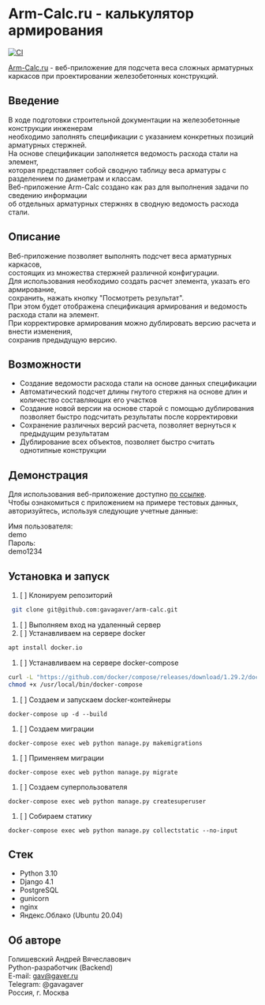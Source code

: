 # Arm-Calc.ru - калькулятор армирования
[![CI](https://github.com/gavagaver/arm-calc/actions/workflows/build_and_tests.yml/badge.svg?branch=main)](https://github.com/gavagaver/arm-calc/actions/workflows/build_and_tests.yml)

[Arm-Calc.ru](http://arm-calc.ru) - веб-приложение для подсчета веса сложных арматурных каркасов 
при проектировании железобетонных конструкций. 

## Введение
В ходе подготовки строительной документации на железобетонные конструкции инженерам  
необходимо заполнять спецификации с указанием конкретных позиций арматурных стержней.  
На основе спецификации заполняется ведомость расхода стали на элемент,  
которая представляет собой сводную таблицу веса арматуры с разделением по диаметрам и классам.  
Веб-приложение Arm-Calc создано как раз для выполнения задачи по сведению информации  
об отдельных арматурных стержнях в сводную ведомость расхода стали.  

## Описание
Веб-приложение позволяет выполнять подсчет веса арматурных каркасов,  
состоящих из множества стержней различной конфигурации.  
Для использования необходимо создать расчет элемента, указать его армирование,  
сохранить, нажать кнопку "Посмотреть результат".  
При этом будет отображена спецификация армирования и ведомость расхода стали на элемент.  
При корректировке армирования можно дублировать версию расчета и внести изменения,  
сохранив предыдущую версию.  

## Возможности
- Создание ведомости расхода стали на основе данных спецификации
- Автоматический подсчет длины гнутого стержня на основе длин и количество составляющих его участков
- Создание новой версии на основе старой с помощью дублирования позволяет быстро подсчитать результаты после корректировки 
- Сохранение различных версий расчета, позволяет вернуться к предыдущим результатам
- Дублирование всех объектов, позволяет быстро считать однотипные конструкции

## Демонстрация
Для использования веб-приложение доступно [по ссылке](http://arm-calc.ru).  
Чтобы ознакомиться с приложением на примере тестовых данных,  
авторизуйтесь, используя следующие учетные данные:  

Имя пользователя:  
demo  
Пароль:  
demo1234  

## Установка и запуск
1. [ ] Клонируем репозиторий 
```bash
 git clone git@github.com:gavagaver/arm-calc.git 
```
1. [ ] Выполняем вход на удаленный сервер
2. [ ] Устанавливаем на сервере docker
```bash
apt install docker.io 
```
1. [ ] Устанавливаем на сервере docker-compose
```bash
curl -L "https://github.com/docker/compose/releases/download/1.29.2/docker-compose-$(uname -s)-$(uname -m)" -o /usr/local/bin/docker-compose
chmod +x /usr/local/bin/docker-compose
```
1. [ ] Создаем и запускаем docker-контейнеры
``` 
docker-compose up -d --build 
```
1. [ ] Создаем миграции
``` 
docker-compose exec web python manage.py makemigrations 
```
1. [ ] Применяем миграции
``` 
docker-compose exec web python manage.py migrate 
``` 
1. [ ] Создаем суперпользователя
``` 
docker-compose exec web python manage.py createsuperuser 
``` 
1. [ ] Собираем статику
``` 
docker-compose exec web python manage.py collectstatic --no-input 
``` 

## Стек
- Python 3.10
- Django 4.1
- PostgreSQL
- gunicorn
- nginx
- Яндекс.Облако (Ubuntu 20.04)

## Об авторе
Голишевский Андрей Вячеславович  
Python-разработчик (Backend)  
E-mail: gav@gaver.ru  
Telegram: @gavagaver  
Россия, г. Москва  
